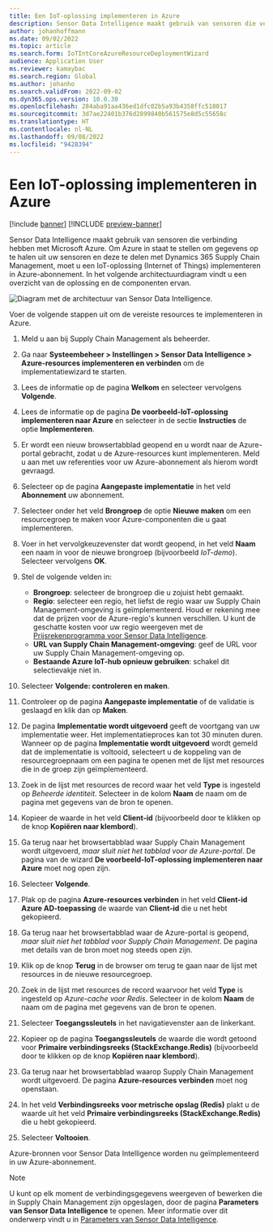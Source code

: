 ```yaml
---
title: Een IoT-oplossing implementeren in Azure
description: Sensor Data Intelligence maakt gebruik van sensoren die verbinding hebben met Microsoft Azure. In dit artikel wordt uitgelegd hoe u een IoT-oplossing (Internet of Things) implementeert in uw Azure-abonnement.
author: johanhoffmann
ms.date: 09/02/2022
ms.topic: article
ms.search.form: IoTIntCoreAzureResourceDeploymentWizard
audience: Application User
ms.reviewer: kamaybac
ms.search.region: Global
ms.author: johanho
ms.search.validFrom: 2022-09-02
ms.dyn365.ops.version: 10.0.30
ms.openlocfilehash: 284aba91aa436ed1dfc02b5a93b4358ffc518017
ms.sourcegitcommit: 3d7ae22401b376d2899840b561575e8d5c55658c
ms.translationtype: HT
ms.contentlocale: nl-NL
ms.lasthandoff: 09/08/2022
ms.locfileid: "9428394"
---
```

# <a name="deploy-an-iot-solution-on-azure"></a>Een IoT-oplossing implementeren in Azure

[!include [banner](../includes/banner.md)]
[!INCLUDE [preview-banner](../includes/preview-banner.md)]

Sensor Data Intelligence maakt gebruik van sensoren die verbinding hebben met Microsoft Azure. Om Azure in staat te stellen om gegevens op te halen uit uw sensoren en deze te delen met Dynamics 365 Supply Chain Management, moet u een IoT-oplossing (Internet of Things) implementeren in Azure-abonnement. In het volgende architectuurdiagram vindt u een overzicht van de oplossing en de componenten ervan.

![Diagram met de architectuur van Sensor Data Intelligence.](media/sdi-architecture.png "Diagram met de architectuur van Sensor Data Intelligence")

Voer de volgende stappen uit om de vereiste resources te implementeren in Azure.

1. Meld u aan bij Supply Chain Management als beheerder.
1. Ga naar **Systeembeheer \> Instellingen \> Sensor Data Intelligence \> Azure-resources implementeren en verbinden** om de implementatiewizard te starten.
1. Lees de informatie op de pagina **Welkom** en selecteer vervolgens **Volgende**.
1. Lees de informatie op de pagina **De voorbeeld-IoT-oplossing implementeren naar Azure** en selecteer  in de sectie **Instructies** de optie **Implementeren**.
1. Er wordt een nieuw browsertabblad geopend en u wordt naar de Azure-portal gebracht, zodat u de Azure-resources kunt implementeren. Meld u aan met uw referenties voor uw Azure-abonnement als hierom wordt gevraagd.
1. Selecteer op de pagina **Aangepaste implementatie** in het veld **Abonnement** uw abonnement.
1. Selecteer onder het veld **Brongroep** de optie **Nieuwe maken** om een resourcegroep te maken voor Azure-componenten die u gaat implementeren.
1. Voer in het vervolgkeuzevenster dat wordt geopend, in het veld **Naam** een naam in voor de nieuwe brongroep (bijvoorbeeld *IoT-demo*). Selecteer vervolgens **OK**.
1. Stel de volgende velden in:

    - **Brongroep**: selecteer de brongroep die u zojuist hebt gemaakt.
    - **Regio**: selecteer een regio, het liefst de regio waar uw Supply Chain Management-omgeving is geïmplementeerd. Houd er rekening mee dat de prijzen voor de Azure-regio's kunnen verschillen. U kunt de geschatte kosten voor uw regio weergeven met de [Prijsrekenprogramma voor Sensor Data Intelligence](https://azure.com/e/c36c4947ebff4215b2e62590c2a24c68).
    - **URL van Supply Chain Management-omgeving**: geef de URL voor uw Supply Chain Management-omgeving op.
    - **Bestaande Azure IoT-hub opnieuw gebruiken**: schakel dit selectievakje niet in.

1. Selecteer **Volgende: controleren en maken**.
1. Controleer op de pagina **Aangepaste implementatie** of de validatie is geslaagd en klik dan op **Maken**.
1. De pagina **Implementatie wordt uitgevoerd** geeft de voortgang van uw implementatie weer. Het implementatieproces kan tot 30 minuten duren. Wanneer op de pagina **Implementatie wordt uitgevoerd** wordt gemeld dat de implementatie is voltooid, selecteert u de koppeling van de resourcegroepnaam om een pagina te openen met de lijst met resources die in de groep zijn geïmplementeerd.
1. Zoek in de lijst met resources de record waar het veld **Type** is ingesteld op *Beheerde identiteit*. Selecteer in de kolom **Naam** de naam om de pagina met gegevens van de bron te openen.
1. Kopieer de waarde in het veld **Client-id** (bijvoorbeeld door te klikken op de knop **Kopiëren naar klembord**).
1. Ga terug naar het browsertabblad waar Supply Chain Management wordt uitgevoerd, *maar sluit niet het tabblad voor de Azure-portal*. De pagina van de wizard **De voorbeeld-IoT-oplossing implementeren naar Azure** moet nog open zijn. 
1. Selecteer **Volgende**.
1. Plak op de pagina **Azure-resources verbinden** in het veld **Client-id Azure AD-toepassing** de waarde van **Client-id** die u net hebt gekopieerd.
1. Ga terug naar het browsertabblad waar de Azure-portal is geopend, *maar sluit niet het tabblad voor Supply Chain Management*. De pagina met details van de bron moet nog steeds open zijn.
1. Klik op de knop **Terug** in de browser om terug te gaan naar de lijst met resources in de nieuwe resourcegroep.
1. Zoek in de lijst met resources de record waarvoor het veld **Type** is ingesteld op *Azure-cache voor Redis*. Selecteer in de kolom **Naam** de naam om de pagina met gegevens van de bron te openen.
1. Selecteer **Toegangssleutels** in het navigatievenster aan de linkerkant.
1. Kopieer op de pagina **Toegangssleutels** de waarde die wordt getoond voor **Primaire verbindingsreeks (StackExchange.Redis)** (bijvoorbeeld door te klikken op de knop **Kopiëren naar klembord**).
1. Ga terug naar het browsertabblad waarop Supply Chain Management wordt uitgevoerd. De pagina **Azure-resources verbinden** moet nog openstaan.
1. In het veld **Verbindingsreeks voor metrische opslag (Redis)** plakt u de waarde uit het veld **Primaire verbindingsreeks (StackExchange.Redis)** die u hebt gekopieerd.
1. Selecteer **Voltooien**.

Azure-bronnen voor Sensor Data Intelligence worden nu geïmplementeerd in uw Azure-abonnement.

> [!NOTE]
> U kunt op elk moment de verbindingsgegevens weergeven of bewerken die in Supply Chain Management zijn opgeslagen, door de pagina **Parameters van Sensor Data Intelligence** te openen. Meer informatie over dit onderwerp vindt u in [Parameters van Sensor Data Intelligence](sdi-parameters.md).
